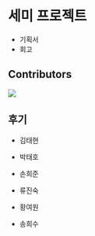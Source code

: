# 세미 프로젝트

- 기획서
- 회고



## Contributors

<a href="https://github.com/sunbongE/PARA/graphs/contributors">
  <img src="https://contrib.rocks/image?repo=sunbongE/PARA" />
</a>





## 후기

- 김태현



- 박태호



- 손희준



- 류진숙



- 황여원



- 송희수
